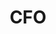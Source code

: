 ---
name: JR Howard
id: jr-howard
numberId: 6
title: CFO
bio: JR helps start-ups navigate and excel in choppy financial waters, by providing innovative, seasoned CFO services.
areas:
contact: { email: jr, linkedin: https://www.linkedin.com/in/j-r-howard-cfo-aa174249 }
---